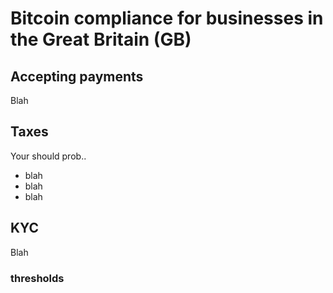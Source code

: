 # Bitcoin compliance for businesses in the Great Britain (GB)

## Accepting payments
Blah



## Taxes
Your should prob..
* blah
* blah
* blah

## KYC
Blah
### thresholds
